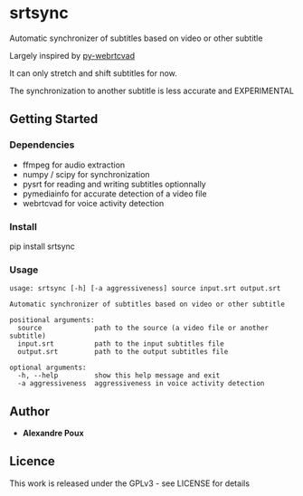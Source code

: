 # srtsync
Automatic synchronizer of subtitles based on video or other subtitle

Largely inspired by [py-webrtcvad](https://github.com/wiseman/py-webrtcvad)

It can only stretch and shift subtitles for now.

The synchronization to another subtitle is less accurate and EXPERIMENTAL

## Getting Started
### Dependencies
 * ffmpeg for audio extraction
 * numpy / scipy for synchronization
 * pysrt for reading and writing subtitles
 optionnally
 * pymediainfo for accurate detection of a video file
 * webrtcvad for voice activity detection

### Install
pip install srtsync

### Usage
```
usage: srtsync [-h] [-a aggressiveness] source input.srt output.srt

Automatic synchronizer of subtitles based on video or other subtitle

positional arguments:
  source             path to the source (a video file or another subtitle)
  input.srt          path to the input subtitles file
  output.srt         path to the output subtitles file

optional arguments:
  -h, --help         show this help message and exit
  -a aggressiveness  aggressiveness in voice activity detection
```
## Author
 - **Alexandre Poux**
 
## Licence
 This work is released under the GPLv3 - see LICENSE for details
